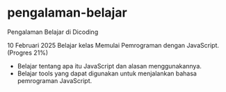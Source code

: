 # pengalaman-belajar

Pengalaman Belajar di Dicoding

10 Februari 2025
Belajar kelas Memulai Pemrograman dengan JavaScript. (Progres 21%)
* Belajar tentang apa itu JavaScript dan alasan menggunakannya.
* Belajar tools yang dapat digunakan untuk menjalankan bahasa pemrograman JavaScript.
